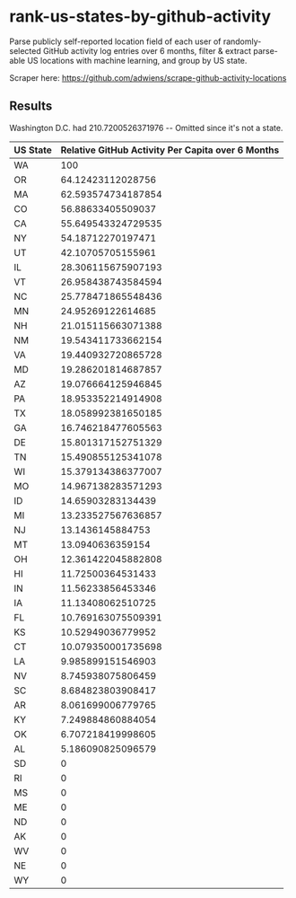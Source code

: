 # rank-us-states-by-github-activity
Parse publicly self-reported location field of each user of randomly-selected GitHub activity log entries over 6 months, filter &amp; extract parse-able US locations with machine learning, and group by US state.

Scraper here: https://github.com/adwiens/scrape-github-activity-locations

## Results

Washington D.C. had 210.7200526371976 -- Omitted since it's not a state.

US State|Relative GitHub Activity Per Capita over 6 Months
--|--
WA|100
OR|64.12423112028756
MA|62.593574734187854
CO|56.88633405509037
CA|55.649543324729535
NY|54.18712270197471
UT|42.10705705155961
IL|28.306115675907193
VT|26.958438743584594
NC|25.778471865548436
MN|24.95269122614685
NH|21.015115663071388
NM|19.543411733662154
VA|19.440932720865728
MD|19.286201814687857
AZ|19.076664125946845
PA|18.953352214914908
TX|18.058992381650185
GA|16.746218477605563
DE|15.801317152751329
TN|15.490855125341078
WI|15.379134386377007
MO|14.967138283571293
ID|14.65903283134439
MI|13.233527567636857
NJ|13.1436145884753
MT|13.0940636359154
OH|12.361422045882808
HI|11.72500364531433
IN|11.56233856453346
IA|11.13408062510725
FL|10.769163075509391
KS|10.52949036779952
CT|10.079350001735698
LA|9.985899151546903
NV|8.745938075806459
SC|8.684823803908417
AR|8.061699006779765
KY|7.249884860884054
OK|6.707218419998605
AL|5.186090825096579
SD|0
RI|0
MS|0
ME|0
ND|0
AK|0
WV|0
NE|0
WY|0
